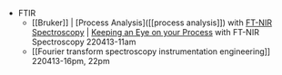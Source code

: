 - FTIR
    - [[Bruker]] | [Process Analysis]([[process analysis]]) with [FT-NIR Spectroscopy](((ploiBkbit))) | [Keeping an Eye on your Process](https://www.spectroscopy-in-process.com/)
with FT-NIR Spectroscopy
220413-11am
    - [[Fourier transform spectroscopy instrumentation engineering]]
220413-16pm, 22pm
